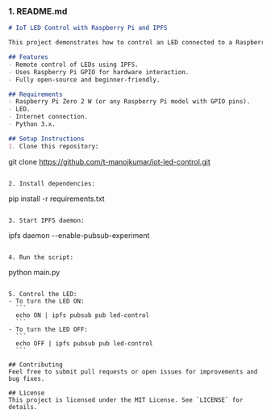 ### 1. README.md
```markdown
# IoT LED Control with Raspberry Pi and IPFS

This project demonstrates how to control an LED connected to a Raspberry Pi using IPFS pub-sub for decentralized messaging. 

## Features
- Remote control of LEDs using IPFS.
- Uses Raspberry Pi GPIO for hardware interaction.
- Fully open-source and beginner-friendly.

## Requirements
- Raspberry Pi Zero 2 W (or any Raspberry Pi model with GPIO pins).
- LED.
- Internet connection.
- Python 3.x.

## Setup Instructions
1. Clone this repository:
   ```
   git clone https://github.com/t-manojkumar/iot-led-control.git
   ```

2. Install dependencies:
   ```
   pip install -r requirements.txt
   ```

3. Start IPFS daemon:
   ```
   ipfs daemon --enable-pubsub-experiment
   ```

4. Run the script:
   ```
   python main.py
   ```

5. Control the LED:
   - To turn the LED ON:
     ```
     echo ON | ipfs pubsub pub led-control
     ```
   - To turn the LED OFF:
     ```
     echo OFF | ipfs pubsub pub led-control
     ```

## Contributing
Feel free to submit pull requests or open issues for improvements and bug fixes.

## License
This project is licensed under the MIT License. See `LICENSE` for details.
```